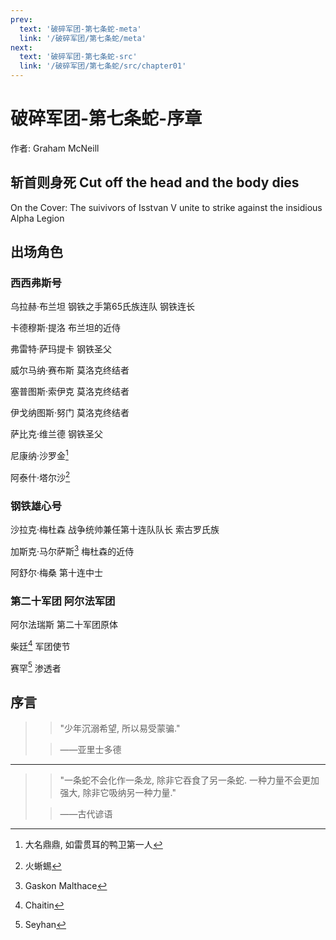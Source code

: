 ```yaml
---
prev:
  text: '破碎军团-第七条蛇-meta'
  link: '/破碎军团/第七条蛇/meta'
next:
  text: '破碎军团-第七条蛇-src'
  link: '/破碎军团/第七条蛇/src/chapter01'
---
```


# 破碎军团-第七条蛇-序章

作者: Graham McNeill

## 斩首则身死 Cut off the head and the body dies

On the Cover: The suivivors of Isstvan V unite to strike against the insidious Alpha Legion

## 出场角色

### 西西弗斯号

乌拉赫·布兰坦 钢铁之手第65氏族连队 钢铁连长

卡德穆斯·提洛 布兰坦的近侍

弗雷特·萨玛提卡 钢铁圣父

威尔马纳·赛布斯 莫洛克终结者

塞普图斯·索伊克 莫洛克终结者

伊戈纳图斯·努门 莫洛克终结者

萨比克·维兰德 钢铁圣父

尼康纳·沙罗金[^1]

阿泰什·塔尔沙[^2]

### 钢铁雄心号

沙拉克·梅杜森 战争统帅兼任第十连队队长 索古罗氏族

加斯克·马尔萨斯[^3] 梅杜森的近侍

阿舒尔·梅桑 第十连中士

### 第二十军团 阿尔法军团

阿尔法瑞斯 第二十军团原体

柴廷[^4] 军团使节

赛罕[^5] 渗透者

## 序言

> > "少年沉溺希望, 所以易受蒙骗."
>
> > ——亚里士多德

--------

> > "一条蛇不会化作一条龙, 除非它吞食了另一条蛇. 一种力量不会更加强大, 除非它吸纳另一种力量."
>
> > ——古代谚语

[^1]: 大名鼎鼎, 如雷贯耳的鸭卫第一人

[^2]: 火蜥蜴

[^3]: Gaskon Malthace

[^4]: Chaitin

[^5]: Seyhan
